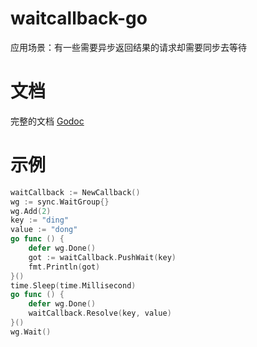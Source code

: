 waitcallback-go
==========

应用场景：有一些需要异步返回结果的请求却需要同步去等待

文档
=============

完整的文档 [Godoc](https://godoc.org/github.com/dchaofei/waitcallback-go)

示例
=======

```go
waitCallback := NewCallback()
wg := sync.WaitGroup{}
wg.Add(2)
key := "ding"
value := "dong"
go func () {
	defer wg.Done()
	got := waitCallback.PushWait(key)
	fmt.Println(got)
}()
time.Sleep(time.Millisecond)
go func () {
	defer wg.Done()
	waitCallback.Resolve(key, value)
}()
wg.Wait()
```